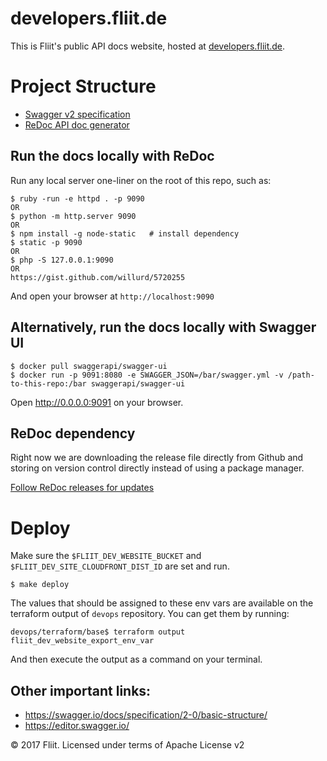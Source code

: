 # developers.fliit.de

This is Fliit's public API docs website, hosted at [developers.fliit.de](https://developers.fliit.de).

# Project Structure

* [Swagger v2 specification](https://github.com/OAI/OpenAPI-Specification/blob/master/versions/2.0.md)
* [ReDoc API doc generator](https://github.com/Rebilly/ReDoc)

## Run the docs locally with ReDoc

Run any local server one-liner on the root of this repo, such as:

    $ ruby -run -e httpd . -p 9090
    OR
    $ python -m http.server 9090
    OR
    $ npm install -g node-static   # install dependency
    $ static -p 9090
    OR
    $ php -S 127.0.0.1:9090
    OR
    https://gist.github.com/willurd/5720255

And open your browser at `http://localhost:9090`

## Alternatively, run the docs locally with Swagger UI

    $ docker pull swaggerapi/swagger-ui
    $ docker run -p 9091:8080 -e SWAGGER_JSON=/bar/swagger.yml -v /path-to-this-repo:/bar swaggerapi/swagger-ui

Open http://0.0.0.0:9091 on your browser.

## ReDoc dependency

Right now we are downloading the release file directly from Github and storing on version control directly instead of using a package manager.

[Follow ReDoc releases for updates](https://github.com/Rebilly/ReDoc/releases)

# Deploy

Make sure the `$FLIIT_DEV_WEBSITE_BUCKET` and `$FLIIT_DEV_SITE_CLOUDFRONT_DIST_ID` are set and run.

    $ make deploy

The values that should be assigned to these env vars are available on the terraform output of `devops` repository. You can get them by running:

    devops/terraform/base$ terraform output fliit_dev_website_export_env_var

And then execute the output as a command on your terminal.

## Other important links:

* https://swagger.io/docs/specification/2-0/basic-structure/
* https://editor.swagger.io/

&copy; 2017 Fliit. Licensed under terms of Apache License v2
